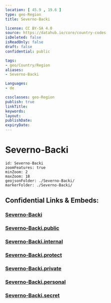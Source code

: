 ```yaml
---
location: [ 45.9 , 19.6 ] 
type: geo-Region
title: Severno-Backi

license: CC BY-SA 4.0
source: https://datahub.io/core/country-codes
isDeleted: false
isReadOnly: false
draft: false
confidential: public

tags:
- geo/Country/Region
aliases:
- Severno-Backi

Languages:
- de

cssclasses: geo-Region
publish: true
linkTitle: 
keywords: 
layout: 
publishDate: 
expiryDate: 
---
```


# Severno-Backi

```leaflet
id: Severno-Backi
zoomFeatures: true 
minZoom: 2 
maxZoom: 18
geojsonFolder: ./Severno-Backi/
markerFolder: ./Severno-Backi/
```


## Confidential Links & Embeds: 

### [Severno-Backi](/_Standards/Earth/Continent/Europe/Europe~South/Serbia/districts~Serbia/Severno-Backi.md) 

### [Severno-Backi.public](/_public/Earth/Continent/Europe/Europe~South/Serbia/districts~Serbia/Severno-Backi.public.md) 

### [Severno-Backi.internal](/_internal/Earth/Continent/Europe/Europe~South/Serbia/districts~Serbia/Severno-Backi.internal.md) 

### [Severno-Backi.protect](/_protect/Earth/Continent/Europe/Europe~South/Serbia/districts~Serbia/Severno-Backi.protect.md) 

### [Severno-Backi.private](/_private/Earth/Continent/Europe/Europe~South/Serbia/districts~Serbia/Severno-Backi.private.md) 

### [Severno-Backi.personal](/_personal/Earth/Continent/Europe/Europe~South/Serbia/districts~Serbia/Severno-Backi.personal.md) 

### [Severno-Backi.secret](/_secret/Earth/Continent/Europe/Europe~South/Serbia/districts~Serbia/Severno-Backi.secret.md)

